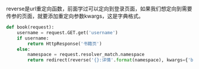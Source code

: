 reverse是url重定向函数，前面学过可以定向到登录页面，如果我们想定向到需要传参的页面，就要添加重定向参数kwargs，这是字典格式。

```python
def book(request):
    username = request.GET.get('username')
    if username:
        return HttpResponse('书籍页')
    else:
        namespace = request.resolver_match.namespace
        return redirect(reverse('{}:详情'.format(namespace), kwargs={'book_id': '30'}))

```

